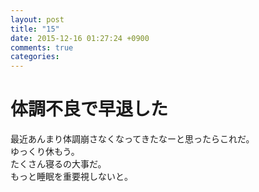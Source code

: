 ```yaml
---
layout: post
title: "15"
date: 2015-12-16 01:27:24 +0900
comments: true
categories: 
---
```


体調不良で早退した
===
最近あんまり体調崩さなくなってきたなーと思ったらこれだ。  
ゆっくり休もう。  
たくさん寝るの大事だ。  
もっと睡眠を重要視しないと。
